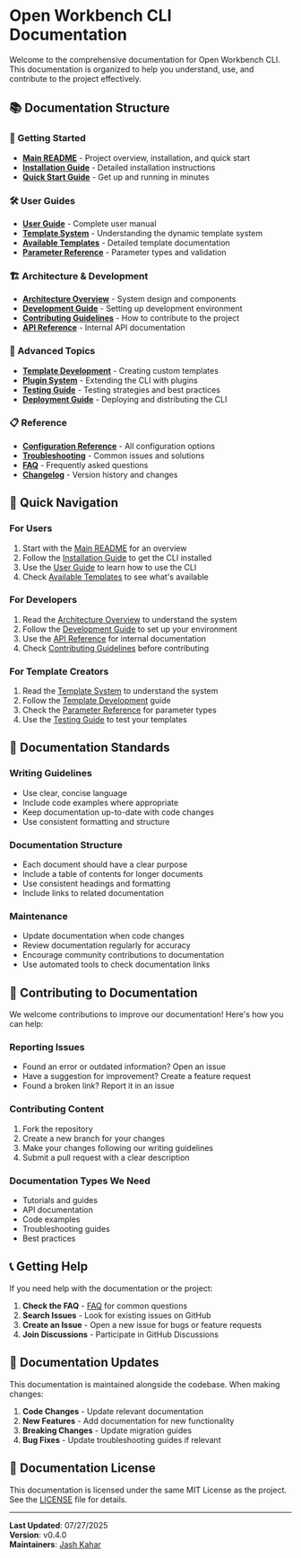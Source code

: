 # Open Workbench CLI Documentation

Welcome to the comprehensive documentation for Open Workbench CLI. This documentation is organized to help you understand, use, and contribute to the project effectively.

## 📚 Documentation Structure

### 🚀 Getting Started

- **[Main README](../README.md)** - Project overview, installation, and quick start
- **[Installation Guide](./installation.md)** - Detailed installation instructions
- **[Quick Start Guide](./quick-start.md)** - Get up and running in minutes

### 🛠️ User Guides

- **[User Guide](./user-guide.md)** - Complete user manual
- **[Template System](./template-system.md)** - Understanding the dynamic template system
- **[Available Templates](./templates.md)** - Detailed template documentation
- **[Parameter Reference](./parameters.md)** - Parameter types and validation

### 🏗️ Architecture & Development

- **[Architecture Overview](./architecture.md)** - System design and components
- **[Development Guide](./development.md)** - Setting up development environment
- **[Contributing Guidelines](../CONTRIBUTING.md)** - How to contribute to the project
- **[API Reference](./api-reference.md)** - Internal API documentation

### 🔧 Advanced Topics

- **[Template Development](./template-development.md)** - Creating custom templates
- **[Plugin System](./plugin-system.md)** - Extending the CLI with plugins
- **[Testing Guide](./testing.md)** - Testing strategies and best practices
- **[Deployment Guide](./deployment.md)** - Deploying and distributing the CLI

### 📋 Reference

- **[Configuration Reference](./configuration.md)** - All configuration options
- **[Troubleshooting](./troubleshooting.md)** - Common issues and solutions
- **[FAQ](./faq.md)** - Frequently asked questions
- **[Changelog](./changelog.md)** - Version history and changes

## 🎯 Quick Navigation

### For Users

1. Start with the [Main README](../README.md) for an overview
2. Follow the [Installation Guide](./installation.md) to get the CLI installed
3. Use the [User Guide](./user-guide.md) to learn how to use the CLI
4. Check [Available Templates](./templates.md) to see what's available

### For Developers

1. Read the [Architecture Overview](./architecture.md) to understand the system
2. Follow the [Development Guide](./development.md) to set up your environment
3. Use the [API Reference](./api-reference.md) for internal documentation
4. Check [Contributing Guidelines](../CONTRIBUTING.md) before contributing

### For Template Creators

1. Read the [Template System](./template-system.md) to understand the system
2. Follow the [Template Development](./template-development.md) guide
3. Check the [Parameter Reference](./parameters.md) for parameter types
4. Use the [Testing Guide](./testing.md) to test your templates

## 📖 Documentation Standards

### Writing Guidelines

- Use clear, concise language
- Include code examples where appropriate
- Keep documentation up-to-date with code changes
- Use consistent formatting and structure

### Documentation Structure

- Each document should have a clear purpose
- Include a table of contents for longer documents
- Use consistent headings and formatting
- Include links to related documentation

### Maintenance

- Update documentation when code changes
- Review documentation regularly for accuracy
- Encourage community contributions to documentation
- Use automated tools to check documentation links

## 🤝 Contributing to Documentation

We welcome contributions to improve our documentation! Here's how you can help:

### Reporting Issues

- Found an error or outdated information? Open an issue
- Have a suggestion for improvement? Create a feature request
- Found a broken link? Report it in an issue

### Contributing Content

1. Fork the repository
2. Create a new branch for your changes
3. Make your changes following our writing guidelines
4. Submit a pull request with a clear description

### Documentation Types We Need

- Tutorials and guides
- API documentation
- Code examples
- Troubleshooting guides
- Best practices

## 📞 Getting Help

If you need help with the documentation or the project:

1. **Check the FAQ** - [FAQ](./faq.md) for common questions
2. **Search Issues** - Look for existing issues on GitHub
3. **Create an Issue** - Open a new issue for bugs or feature requests
4. **Join Discussions** - Participate in GitHub Discussions

## 🔄 Documentation Updates

This documentation is maintained alongside the codebase. When making changes:

1. **Code Changes** - Update relevant documentation
2. **New Features** - Add documentation for new functionality
3. **Breaking Changes** - Update migration guides
4. **Bug Fixes** - Update troubleshooting guides if relevant

## 📝 Documentation License

This documentation is licensed under the same MIT License as the project. See the [LICENSE](../LICENSE) file for details.

---

**Last Updated**: 07/27/2025  
**Version**: v0.4.0  
**Maintainers**: [Jash Kahar](@jashkahar)
